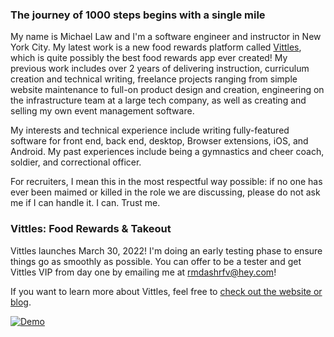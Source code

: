 ### The journey of 1000 steps begins with a single mile

My name is Michael Law and I'm a software engineer and instructor in New York City. My latest work is a new food rewards platform called [Vittles](https://eatvittles.com), which is quite possibly the best food rewards app ever created! My previous work includes over 2 years of delivering instruction, curriculum creation and technical writing, freelance projects ranging from simple website maintenance to full-on product design and creation, engineering on the infrastructure team at a large tech company, as well as creating and selling my own event management software.

My interests and technical experience include writing fully-featured software for front end, back end, desktop, Browser extensions, iOS, and Android. My past experiences include being a gymnastics and cheer coach, soldier, and correctional officer.

For recruiters, I mean this in the most respectful way possible: if no one has ever been maimed or killed in the role we are discussing, please do not ask me if I can handle it. I can. Trust me.

### Vittles: Food Rewards & Takeout
Vittles launches March 30, 2022! I'm doing an early testing phase to ensure things go as smoothly as possible. You can offer to be a tester and get Vittles VIP from day one by emailing me at [rmdashrfv@hey.com](mailto:rmdashrfv@hey.com?subject=I%20want%20to%20help%20test%20Vittles!)!

If you want to learn more about Vittles, feel free to [check out the website or blog](https://linktr.ee/eatvittles).

[![Demo](https://imgur.com/EqSiNyT?raw=true)](https://vittles.app.link)
